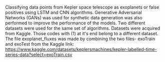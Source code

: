 Classifying data points from Kepler space telescope as exoplanets or false positives using LSTM and CNN algorithms. Generative Adversarial Networks (GANs) was used for synthetic data generation was also performed to improve the performance of the models.
Two different datasets were used for the same set of algorithms. Datasets were acquired from Kaggle.
Those codes with (1) at it's end belong to a different dataset.
The file exoplanet_fluxes was made by combining the two files- exoTrain and exoTest from the Kaggle link: https://www.kaggle.com/datasets/keplersmachines/kepler-labelled-time-series-data?select=exoTrain.csv
